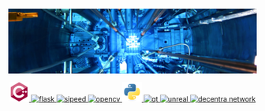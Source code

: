 ![](https://raw.githubusercontent.com/uraninite/uraninite/main/nuclear_fuel_cycle.jpg)

<p align="center">
  <!-- <a href="https://www.youtube.com/channel/UCekqawBcf9hNjVRFW51AYDw">
  <img src="https://img.shields.io/youtube/channel/subscribers/UCekqawBcf9hNjVRFW51AYDw?label=Subscribe&style=social"/>
  </a>
</p>-->

<!--
<p align="center">
  Contact from <a href="https://4e7f496456df319a2f48121f99f9d.blogspot.com">4e7f496456df319a2f48121f99f9d</a>
</p> 
-->
<p align="center">  <a href="https://www.w3schools.com/cpp/" target="_blank"> <img src="https://raw.githubusercontent.com/devicons/devicon/master/icons/cplusplus/cplusplus-original.svg" alt="cplusplus" width="40" height="40"/> </a> <a href="https://flask.palletsprojects.com/" target="_blank"> <img src="https://www.vectorlogo.zone/logos/pocoo_flask/pocoo_flask-icon.svg" alt="flask" width="40" height="40"/> </a> <a href="https://github.com/sipeed" target="_blank"> <img src="https://avatars.githubusercontent.com/u/44034752?s=60&v=4" alt="sipeed" width="40" height="40"/> </a><a href="https://opencv.org/" target="_blank"> <img src="https://www.vectorlogo.zone/logos/opencv/opencv-icon.svg" alt="opencv" width="40" height="40"/> </a> <a href="https://www.python.org" target="_blank"> <img src="https://raw.githubusercontent.com/devicons/devicon/master/icons/python/python-original.svg" alt="python" width="40" height="40"/> </a> <a href="https://www.qt.io/" target="_blank"> <img src="https://upload.wikimedia.org/wikipedia/commons/0/0b/Qt_logo_2016.svg" alt="qt" width="40" height="40"/> </a> <a href="https://unrealengine.com/" target="_blank"> <img src="https://raw.githubusercontent.com/kenangundogan/fontisto/036b7eca71aab1bef8e6a0518f7329f13ed62f6b/icons/svg/brand/unreal-engine.svg" alt="unreal" width="40" height="40"/> </a><a href="https://github.com/Decentra-Network" target="_blank"> <img src="https://avatars.githubusercontent.com/u/81488603?s=40" alt="decentra network" width="40" height="40"/> </a> </p>


